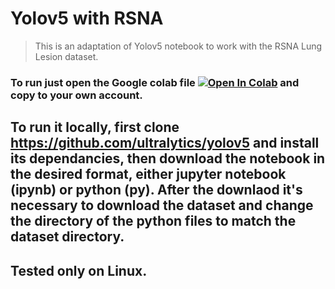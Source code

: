 # Yolov5 with RSNA

> This is an adaptation of Yolov5 notebook to work with the RSNA Lung Lesion dataset.

### To run just open the Google colab file <a href="https://colab.research.google.com/drive/1XlU8Nl2WJTxvH5AMFtofv0xfvTBa2HxY#scrollTo=Knxi2ncxWffW&uniqifier=1"><img src="https://colab.research.google.com/assets/colab-badge.svg" alt="Open In Colab"></a> and copy to your own account.

## To run it locally, first clone https://github.com/ultralytics/yolov5 and install its dependancies, then download the notebook in the desired format, either jupyter notebook (ipynb) or python (py). After the downlaod it's necessary to download the dataset and change the directory of the python files to match the dataset directory.

## Tested only on Linux.

